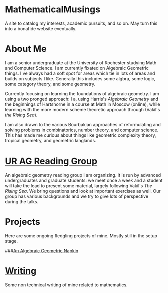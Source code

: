 # MathematicalMusings
A site to catalog my interests, academic pursuits, and so on. May turn this into a bonafide website eventually.

# About Me
I am a senior undergraduate at the University of Rochester studying Math and Computer Science. I am currently fixated on Algebraic Geometric things. I've always had a soft spot for areas which tie in lots of areas and builds on subjects I like. Generally this includes some algbra, some logic, some category theory, and some geometry. 

Currently focusing on learning the foundations of algebraic geometry. I am using a two pronged approach: I a, using Harris's *Algebraic Geometry* and the beginnings of Hartshorne in a course at Math in Moscow (online), while learning with the more modern scheme theoretic approach through (Vakil's *the Rising Sea*). 

I am also drawn to the various Bourbakian approaches of reformulating and solving problems in combinatorics, number theory, and computer science. This has made me curious about things like geometric complexity theory, tropical geometry, and geometric langlands. 

# [UR AG Reading Group](https://github.com/toraOzawa/URAGReadingGroup/)
An algebraic geometry reading group I am organizing. It is run by advanced undergraduates and graduate students: we meet once a week and a student will take the lead to present some material, largely following Vakil's *The Rising Sea*. We bring questions and look at important exercises as well. Our group has various backgrounds and we try to give lots of perspective during the talks. 

# Projects
Here are some ongoing fledgling projects of mine. Mostly still in the setup stage. 

###[An Algebraic Geometric Napkin](https://github.com/toraOzawa/AGNapkin)

# [Writing](Writing) 
Some non technical writing of mine related to mathematics. 
